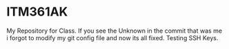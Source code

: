# ITM361AK
My Repository for Class.
If you see the Unknown in the commit that was me i forgot to modify my git config file and now its all fixed.
Testing SSH Keys.
